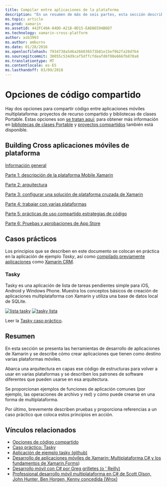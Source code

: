 ```yaml
---
title: Compilar entre aplicaciones de la plataforma
description: "En un resumen de más de seis partes, esta sección describe cómo crear aplicaciones con la plataforma de desarrollo de Xamarin: de comprender el funcionamiento de Xamarin a diseñar aplicaciones móviles y, a continuación, probar e implementar las tiendas de aplicaciones distintos."
ms.topic: article
ms.prod: xamarin
ms.assetid: 442FC40A-84DD-A218-0D15-EAD86594B6D7
ms.technology: xamarin-cross-platform
author: asb3993
ms.author: amburns
ms.date: 01/28/2016
ms.openlocfilehash: 7934738a546a266036573b81e15ef9b2fa28d7b4
ms.sourcegitcommit: 30055c534d9caf5dffcfdeafd6f08e666fb870a8
ms.translationtype: MT
ms.contentlocale: es-ES
ms.lasthandoff: 03/09/2018
---
```

# <a name="sharing-code-options"></a>Opciones de código compartido

Hay dos opciones para compartir código entre aplicaciones móviles multiplataforma: proyectos de recurso compartido y bibliotecas de clases Portable. Estas opciones son [se tratan aquí](~/cross-platform/app-fundamentals/code-sharing.md); para obtener más información en [bibliotecas de clases Portable](~/cross-platform/app-fundamentals/pcl.md) y [proyectos compartidos](~/cross-platform/app-fundamentals/shared-projects.md) también está disponible.

<a name="Sections" />

## <a name="building-cross-platform-mobile-apps"></a>Building Cross aplicaciones móviles de plataforma

 [Información general](~/cross-platform/app-fundamentals/building-cross-platform-applications/part-0-overview.md)

 [Parte 1: descripción de la plataforma Mobile Xamarin](~/cross-platform/app-fundamentals/building-cross-platform-applications/part-1-understanding-the-xamarin-mobile-platform.md)

 [Parte 2: arquitectura](~/cross-platform/app-fundamentals/building-cross-platform-applications/part-2-architecture.md)

 [Parte 3: configurar una solución de plataforma cruzada de Xamarin](~/cross-platform/app-fundamentals/building-cross-platform-applications/part-3-setting-up-a-xamarin-cross-platform-solution.md)

 [Parte 4: trabajar con varias plataformas](~/cross-platform/app-fundamentals/building-cross-platform-applications/part-4-platform-divergence-abstraction-divergent-implementation.md)

 [Parte 5: prácticas de uso compartido estrategias de código](~/cross-platform/app-fundamentals/building-cross-platform-applications/part-5-practical-code-sharing-strategies.md)

 [Parte 6: Pruebas y aprobaciones de App Store](~/cross-platform/app-fundamentals/building-cross-platform-applications/part-6-testing-and-app-store-approvals.md)

 <a name="Cross-Platform_Mobile_Application_Case_Studies" />


## <a name="case-studies"></a>Casos prácticos

Los principios que se describen en este documento se colocan en práctica en la aplicación de ejemplo *Tasky*, así como [compilado previamente aplicaciones](https://xamarin.com/prebuilt) como [Xamarin CRM](https://xamarin.com/prebuilt/#xamarincrm).

 <a name="Tasky" />


### <a name="tasky"></a>Tasky

Tasky es una aplicación de lista de tareas pendientes simple para iOS, Android y Windows Phone.
Muestra los conceptos básicos de creación de aplicaciones multiplataforma con Xamarin y utiliza una base de datos local de SQLite.

 [![lista tasky](images/iphone-list-sml.png)](images/iphone-list.png#lightbox) [ ![tasky lista](images/iphone-list-sml.png)](images/iphone-list.png#lightbox)

Leer la [Tasky caso práctico](~/cross-platform/app-fundamentals/building-cross-platform-applications/case-study-tasky.md).


## <a name="summary"></a>Resumen

En esta sección se presenta las herramientas de desarrollo de aplicaciones de Xamarin y se describe cómo crear aplicaciones que tienen como destino varias plataformas móviles.

Abarca una arquitectura en capas ese código de estructuras para volver a usar en varias plataformas y se describen los patrones de software diferentes que pueden usarse en esa arquitectura.

Se proporcionan ejemplos de funciones de aplicación comunes (por ejemplo, las operaciones de archivo y red) y cómo puede crearse en una forma de multiplataforma.

Por último, brevemente describen pruebas y proporciona referencias a un caso práctico que coloca estos principios en acción.



## <a name="related-links"></a>Vínculos relacionados

- [Opciones de código compartido](~/cross-platform/app-fundamentals/code-sharing.md)
- [Caso práctico: Tasky](~/cross-platform/app-fundamentals/building-cross-platform-applications/case-study-tasky.md)
- [Aplicación de ejemplo tasky (github)](https://developer.xamarin.com/samples/mobile/TaskyPortable/)
- [Desarrollo de aplicaciones móviles de Xamarin: Multiplataforma C# y los fundamentos de Xamarin.Forms](http://www.amazon.com/Xamarin-Mobile-Application-Development-Cross-Platform/dp/1484202155/))
- [Desarrollo móvil con C# por Greg grilletes (o ' Reilly)](http://shop.oreilly.com/product/0636920024002.do)
- [Professional desarrollo móvil multiplataforma en C# de Scott Olson, John Hunter, Ben Horgen, Kenny concedida (Wrox)](http://www.wiley.com/WileyCDA/WileyTitle/productCd-1118157702.html)
